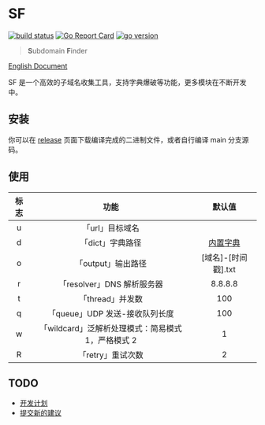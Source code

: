# SF

[![build status](https://img.shields.io/github/workflow/status/0x2E/sf/build)](https://github.com/0x2E/sf/actions/new)
[![Go Report Card](https://goreportcard.com/badge/github.com/0x2E/sf)](https://goreportcard.com/report/github.com/0x2E/sf)
[![go version](https://img.shields.io/github/go-mod/go-version/0x2E/sf)](https://github.com/0x2E/sf/blob/main/go.mod)

> **S**ubdomain **F**inder

[English Document](https://github.com/0x2E/sf/blob/main/README_en.md)

SF 是一个高效的子域名收集工具，支持字典爆破等功能，更多模块在不断开发中。

## 安装

你可以在 [release](https://github.com/0x2E/sf/releases) 页面下载编译完成的二进制文件，或者自行编译 main 分支源码。

## 使用

|标志|功能|默认值|
|:-:|:-:|:-:|
|u|「url」目标域名||
|d|「dict」字典路径|[内置字典](https://github.com/0x2e/sf/blob/main/module/fuzz/dict.txt)|
|o|「output」输出路径|[域名]-[时间戳].txt|
|r|「resolver」DNS 解析服务器|8.8.8.8|
|t|「thread」并发数|100|
|q|「queue」UDP 发送-接收队列长度|100|
|w|「wildcard」泛解析处理模式：简易模式 1，严格模式 2|1|
|R|「retry」重试次数|2|

## TODO

- [开发计划](https://github.com/0x2E/sf/labels/todo)
- [提交新的建议](https://github.com/0x2E/sf/issues/new)
